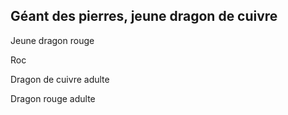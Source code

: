 ## Géant des pierres, jeune dragon de cuivre

Jeune dragon rouge

Roc

Dragon de cuivre adulte

Dragon rouge adulte
